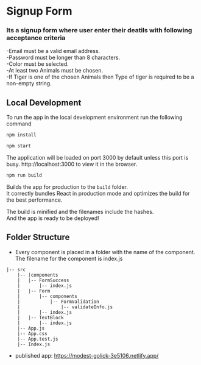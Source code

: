 # Signup Form
### Its a signup form where user enter their deatils with following acceptance criteria
-Email must be a valid email address.<br />
-Password must be longer than 8 characters.<br />
-Color must be selected.<br />
-At least two Animals must be chosen.<br />
-If Tiger is one of the chosen Animals then Type of tiger is required to be a non-empty string.<br />
## Local Development

To run the app in the local development environment run the following command

```bash
npm install

npm start
```
The application will be loaded on port 3000 by default unless this port is busy. http://localhost:3000 to view it in the browser.

```bash
npm run build
```

Builds the app for production to the `build` folder.<br />
It correctly bundles React in production mode and optimizes the build for the best performance.

The build is minified and the filenames include the hashes.<br />
And the app is ready to be deployed!<br />


## Folder Structure
- Every component is placed in a folder with the name of the component. The filename for the component is index.js

```
|-- src
    |-- |components
    |   |-- FormSuccess
    |       |-- index.js
    |   |-- Form
    |       |-- components
    |           |-- FormValidation
    |               |-- validateInfo.js
    |       |-- index.js
    |   |-- TextBlock
    |       |-- index.js
    |-- App.js
    |-- App.css
    |-- App.test.js
    |-- Index.js
```
- published app: https://modest-golick-3e5106.netlify.app/
